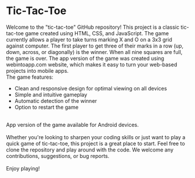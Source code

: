 # Tic-Tac-Toe
Welcome to the "tic-tac-toe" GitHub repository! This project is a classic tic-tac-toe game created using HTML, CSS, and JavaScript. The game currently allows a player to take turns marking X and O on a 3x3 grid against computer. The first player to get three of their marks in a row (up, down, across, or diagonally) is the winner. When all nine squares are full, the game is over. The app version of the game was created using webintoapp.com website, which makes it easy to turn your web-based projects into mobile apps.
<br>The game features:
<ul>
  <li>Clean and responsive design for optimal viewing on all devices</li>
  <li>Simple and intuitive gameplay</li>
  <li>Automatic detection of the winner</li>
  <li>Option to restart the game</li>
</ul><br>App version of the game available for Android devices.
<br>
<br>Whether you're looking to sharpen your coding skills or just want to play a quick game of tic-tac-toe, this project is a great place to start. Feel free to clone the repository and play around with the code. We welcome any contributions, suggestions, or bug reports.
<br>
<br>Enjoy playing!
